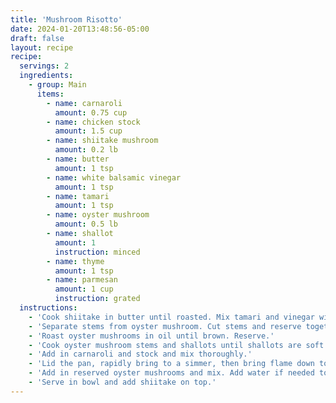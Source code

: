 ```yaml
---
title: 'Mushroom Risotto'
date: 2024-01-20T13:48:56-05:00
draft: false
layout: recipe
recipe:
  servings: 2
  ingredients:
    - group: Main
      items:
        - name: carnaroli
          amount: 0.75 cup
        - name: chicken stock
          amount: 1.5 cup
        - name: shiitake mushroom
          amount: 0.2 lb
        - name: butter
          amount: 1 tsp
        - name: white balsamic vinegar
          amount: 1 tsp
        - name: tamari
          amount: 1 tsp
        - name: oyster mushroom
          amount: 0.5 lb
        - name: shallot
          amount: 1
          instruction: minced
        - name: thyme
          amount: 1 tsp
        - name: parmesan
          amount: 1 cup
          instruction: grated
  instructions:
    - 'Cook shiitake in butter until roasted. Mix tamari and vinegar with some water and add to pan. Saute until liquid has fully evaporated. Reserve shiitake.'
    - 'Separate stems from oyster mushroom. Cut stems and reserve together with minced shallots and thyme. Hand shred the rest of the oyster mushrooms.'
    - 'Roast oyster mushrooms in oil until brown. Reserve.'
    - 'Cook oyster mushroom stems and shallots until shallots are soft and slightly caramelized.'
    - 'Add in carnaroli and stock and mix thoroughly.'
    - 'Lid the pan, rapidly bring to a simmer, then bring flame down to lowest setting. Continue cooking for 16 minutes.'
    - 'Add in reserved oyster mushrooms and mix. Add water if needed to adjust consistency, then stir in parmesan.'
    - 'Serve in bowl and add shiitake on top.'
---
```

